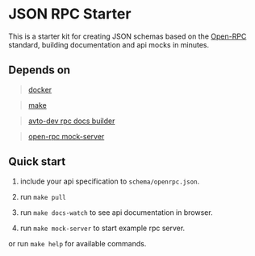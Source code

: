 # JSON RPC Starter

This is a starter kit for creating JSON schemas based on the [Open-RPC](https://open-rpc.org/) standard, building documentation and api mocks in minutes.

## Depends on

> [docker](https://www.docker.com/)

> [make](https://www.gnu.org/software/make/manual/make.html)

> [avto-dev rpc docs builder](https://github.com/avto-dev/open-rpc-docs-builder-docker)

> [open-rpc mock-server](https://github.com/open-rpc/mock-server)

## Quick start

1. include your api specification to `schema/openrpc.json`.

2. run `make pull`

3. run `make docs-watch` to see api documentation in browser.

4. run `make mock-server` to start example rpc server.

or run `make help` for available commands.